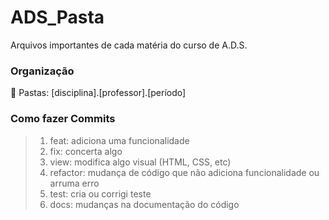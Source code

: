 # ADS_Pasta
Arquivos importantes de cada matéria do curso de A.D.S.

### Organização
📁 Pastas: [disciplina].[professor].[período]

### Como fazer Commits
> 1. feat: adiciona uma funcionalidade
> 2. fix: concerta algo
> 3. view: modifica algo visual (HTML, CSS, etc)
> 4. refactor: mudança de código que não adiciona funcionalidade ou arruma erro
> 5. test: cria ou corrigi teste
> 6. docs: mudanças na documentação do código

### 
